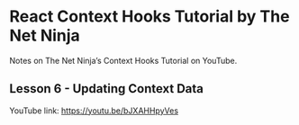 # React Context Hooks Tutorial by The Net Ninja

Notes on The Net Ninja’s Context Hooks Tutorial on YouTube.

## Lesson 6 - Updating Context Data

YouTube link: https://youtu.be/bJXAHHpyVes